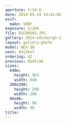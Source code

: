 ```yaml
---
aperture: f/14.0
date: 2014-05-24 14:41:02
exif:
  make: SONY
exposure: 1/200
file: DSC00603.JPG
gallery: 2014-edinburgh-1
layout: gallery-photo
model: NEX-3N
next: b911be7
ordering: 42
previous: bb4fc94
sizes:
  640w:
    height: 963
    width: 640
  200x200:
    height: 200
    width: 200
  96x96:
    height: 96
    width: 96
title: 
---
```

